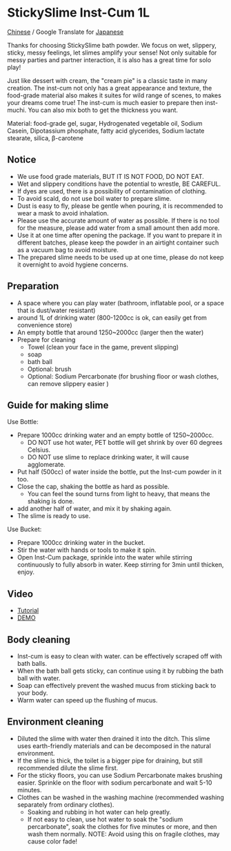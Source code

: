 StickySlime Inst-Cum 1L
===
[Chinese](prod_inst_cum1.md) / Google Translate for [Japanese](https://github-com.translate.goog/mizunogin/testing/blob/master/prod_inst_cum1.md?_x_tr_sl=zh-TW&_x_tr_tl=ja&_x_tr_hl=zh-TW&_x_tr_pto=wapp)

Thanks for choosing StickySlime bath powder. We focus on wet, slippery, sticky, messy feelings, let slimes amplify your sense! Not only suitable for messy parties and partner interaction, it is also has a great time for solo play!

Just like dessert with cream, the "cream pie" is a classic taste in many creation. The inst-cum not only has a great appearance and texture, the food-grade material also makes it suites for wild range of scenes, to makes your dreams come true!
The inst-cum is much easier to prepare then inst-muchi. You can also mix both to get the thickness you want. 

Material: food-grade gel, sugar, Hydrogenated vegetable oil, Sodium Casein, Dipotassium phosphate, fatty acid glycerides, Sodium lactate stearate, silica, β-carotene


Notice
---
* We use food grade materials, BUT IT IS NOT FOOD, DO NOT EAT.
* Wet and slippery conditions have the potential to wrestle, BE CAREFUL.
* If dyes are used, there is a possibility of contamination of clothing.
* To avoid scald, do not use boil water to prepare slime.
* Dust is easy to fly, please be gentle when pouring, it is recommended to wear a mask to avoid inhalation.
* Please use the accurate amount of water as possible. If there is no tool for the measure, please add water from a small amount then add more.
* Use it at one time after opening the package. If you want to prepare it in different batches, please keep the powder in an airtight container such as a vacuum bag to avoid moisture.
* The prepared slime needs to be used up at one time, please do not keep it overnight to avoid hygiene concerns.

Preparation
---
* A space where you can play water (bathroom, inflatable pool, or a space that is dust/water resistant)
* around 1L of drinking water (800-1200cc is ok, can easily get from convenience store)
* An empty bottle that around 1250~2000cc (larger then the water)
* Prepare for cleaning
  * Towel (clean your face in the game, prevent slipping)
  * soap
  * bath ball
  * Optional: brush
  * Optional: Sodium Percarbonate (for brushing floor or wash clothes, can remove slippery easier )


Guide for making slime
---
Use Bottle:
* Prepare 1000cc drinking water and an empty bottle of 1250~2000cc.
  * DO NOT use hot water, PET bottle will get shrink by over 60 degrees Celsius.
  * DO NOT use slime to replace drinking water, it will cause agglomerate.
* Put half (500cc) of water inside the bottle, put the Inst-cum powder in it too.
* Close the cap, shaking the bottle as hard as possible.
  * You can feel the sound turns from light to heavy, that means the shaking is done.
* add another half of water, and mix it by shaking again.
* The slime is ready to use. 

Use Bucket:
* Prepare 1000cc drinking water in the bucket.
* Stir the water with hands or tools to make it spin.
* Open Inst-Cum package, sprinkle into the water while stirring continuously to fully absorb in water. Keep stirring for 3min until thicken, enjoy.


Video
---
* [Tutorial](https://www.youtube.com/watch?v=ABRzNcCkIrY)
* [DEMO](https://www.youtube.com/watch?v=Lz4OezBOGXg)


Body cleaning
---
* Inst-cum is easy to clean with water. can be effectively scraped off with bath balls.
* When the bath ball gets sticky, can continue using it by rubbing the bath ball with water.
* Soap can effectively prevent the washed mucus from sticking back to your body.
* Warm water can speed up the flushing of mucus.


Environment cleaning
---
* Diluted the slime with water then drained it into the ditch. This slime uses earth-friendly materials and can be decomposed in the natural environment.
* If the slime is thick, the toilet is a bigger pipe for draining, but still recommended dilute the slime first.
* For the sticky floors, you can use Sodium Percarbonate makes brushing easier. Sprinkle on the floor with sodium percarbonate and wait 5-10 minutes.
* Clothes can be washed in the washing machine (recommended washing separately from ordinary clothes).
  * Soaking and rubbing in hot water can help greatly.
  * If not easy to clean, use hot water to soak the "sodium percarbonate", soak the clothes for five minutes or more, and then wash them normally. NOTE: Avoid using this on fragile clothes, may cause color fade!

